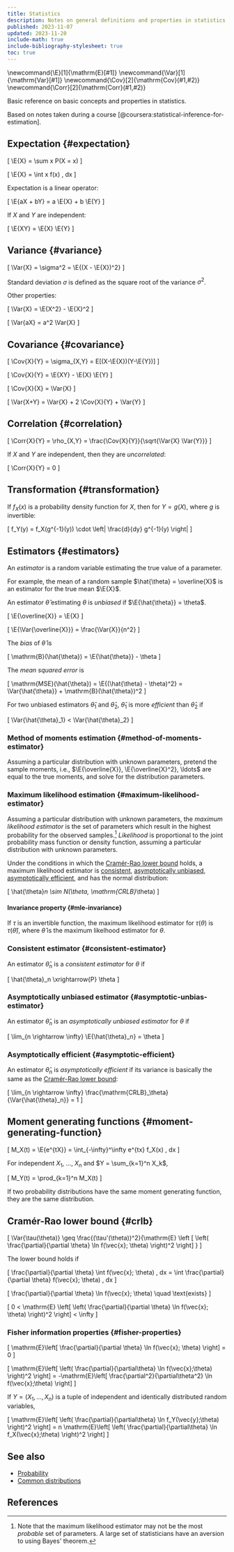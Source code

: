 ```yaml
---
title: Statistics
description: Notes on general definitions and properties in statistics.
published: 2023-11-07
updated: 2023-11-20
include-math: true
include-bibliography-stylesheet: true
toc: true
---
```


\newcommand{\E}[1]{\mathrm{E}[#1]}
\newcommand{\Var}[1]{\mathrm{Var}[#1]}
\newcommand{\Cov}[2]{\mathrm{Cov}(#1,#2)}
\newcommand{\Corr}[2]{\mathrm{Corr}(#1,#2)}

Basic reference on basic concepts and properties in statistics.

Based on notes taken during a course [@coursera:statistical-inference-for-estimation].

## Expectation {#expectation}

\[ \E{X} = \sum x P(X = x) \]

\[ \E{X} = \int x f(x) \, dx \]

Expectation is a linear operator:

\[ \E{aX + bY} = a \E{X} + b \E{Y} \]

If $X$ and $Y$ are independent:

\[ \E{XY} = \E{X} \E{Y} \]

## Variance {#variance}

\[ \Var{X} = \sigma^2 = \E{(X - \E{X})^2} \]

Standard deviation $\sigma$ is defined as the square root of the variance $\sigma^2$.

Other properties:

\[ \Var{X} = \E{X^2} - \E{X}^2 \]

\[ \Var{aX} = a^2 \Var{X} \]

## Covariance {#covariance}

\[ \Cov{X}{Y} = \sigma_{X,Y} = E[(X-\E{X})(Y-\E{Y})] \]

\[ \Cov{X}{Y} = \E{XY} - \E{X} \E{Y} \]

\[ \Cov{X}{X} = \Var{X} \]

\[ \Var{X+Y} = \Var{X} + 2 \Cov{X}{Y} + \Var{Y} \]

## Correlation {#correlation}

\[ \Corr{X}{Y} = \rho_{X,Y} = \frac{\Cov{X}{Y}}{\sqrt{\Var{X} \Var{Y}}} \]

If $X$ and $Y$ are independent, then they are _uncorrelated_:

\[ \Corr{X}{Y} = 0 \]

## Transformation {#transformation}

If $f_X(x)$ is a probability density function for $X$,
then for $Y=g(X)$, where $g$ is invertible:

\[ f_Y(y) = f_X(g^{-1}(y)) \cdot \left| \frac{d}{dy} g^{-1}(y) \right| \]

## Estimators {#estimators}

An _estimator_ is a random variable estimating the true value of a parameter.

For example, the mean of a random sample $\hat{\theta} = \overline{X}$
is an estimator for the true mean $\E{X}$.

An estimator $\hat{\theta}$ estimating $\theta$ is _unbiased_
if $\E{\hat{\theta}} = \theta$.

\[ \E{\overline{X}} = \E{X} \]

\[ \E{\Var{\overline{X}}} = \frac{\Var{X}}{n^2} \]

The _bias_ of $\hat{\theta}$ is

\[ \mathrm{B}(\hat{\theta}) = \E{\hat{\theta}} - \theta \]

The _mean squared error_ is

\[ \mathrm{MSE}(\hat{\theta}) = \E{(\hat{\theta} - \theta)^2} =
   \Var{\hat{\theta}} + \mathrm{B}(\hat{\theta})^2 \]

For two unbiased estimators $\hat{\theta}_1$ and $\hat{\theta}_2$,
$\hat{\theta}_1$ is more _efficient_ than $\hat{\theta}_2$ if

\[ \Var{\hat{\theta}_1} < \Var{\hat{\theta}_2} \]

### Method of moments estimation {#method-of-moments-estimator}

Assuming a particular distribution with unknown parameters,
pretend the sample moments, i.e., $\E{\overline{X}}, \E{\overline{X}^2}, \ldots$
are equal to the true moments, and solve for the distribution parameters.

### Maximum likelihood estimation {#maximum-likelihood-estimator}

Assuming a particular distribution with unknown parameters,
the _maximum likelihood estimator_ is the set of parameters which result
in the highest probability for the observed samples.[^not-bayesian]
_Likelihood_ is proportional to the joint probability mass function or density function,
assuming a particular distribution with unknown parameters.

[^not-bayesian]: Note that the maximum likelihood estimator may not
  be the most _probable_ set of parameters.  A large set of statisticians
  have an aversion to using Bayes' theorem.

Under the conditions in which the [Cramér-Rao lower bound] holds,
a maximum likelihood estimator is [consistent], [asymptotically unbiased],
[asymptotically efficient], and has the normal distribution:

\[ \hat{\theta}_n \sim N(\theta, \mathrm{CRLB}_\theta) \]

[asymptotically unbiased]: #asymptotic-unbias-estimator
[asymptotically efficient]: #asymptotic-efficient
[consistent]: #consistent-estimator
[Cramér-Rao lower bound]: #crlb

#### Invariance property {#mle-invariance}

If $\tau$ is an invertible function, the maximum likelihood estimator for $\tau(\theta)$
is $\tau(\hat{\theta})$, where $\hat{\theta}$ is the maximum likelhood estimator for $\theta$.

### Consistent estimator {#consistent-estimator}

An estimator $\hat{\theta}_n$ is a _consistent estimator_ for $\theta$ if

\[ \hat{\theta}_n \xrightarrow{P} \theta \]

### Asymptotically unbiased estimator {#asymptotic-unbias-estimator}

An estimator $\hat{\theta}_n$ is an _asymptotically unbiased estimator_ for $\theta$ if

\[ \lim_{n \rightarrow \infty} \E{\hat{\theta}_n} = \theta \]

### Asymptotically efficient {#asymptotic-efficient}

An estimator $\hat{\theta}_n$ is _asymptotically efficient_ if its variance
is basically the same as the [Cramér-Rao lower bound](#crlb):

\[ \lim_{n \rightarrow \infty} \frac{\mathrm{CRLB}_\theta}{\Var{\hat{\theta}_n}} = 1 \]

## Moment generating functions {#moment-generating-function}

\[ M_X(t) = \E{e^{tX}} = \int_{-\infty}^\infty e^{tx} f_X(x) \, dx \]

For independent $X_1$, ..., $X_n$ and $Y = \sum_{k=1}^n X_k$,

\[ M_Y(t) = \prod_{k=1}^n M_X(t) \]

If two probability distributions have the same moment generating function,
they are the same distribution.

## Cramér-Rao lower bound {#crlb}

\[ \Var{\tau(\theta)} \geq
   \frac{(\tau'(\theta))^2}{\mathrm{E} \left [
     \left( \frac{\partial}{\partial \theta} \ln f(\vec{x}; \theta) \right)^2
   \right] }
\]

The lower bound holds if

\[ \frac{\partial}{\partial \theta} \int f(\vec{x}; \theta) \, dx =
   \int \frac{\partial}{\partial \theta} f(\vec{x}; \theta) \, dx \]

\[ \frac{\partial}{\partial \theta} \ln f(\vec{x}; \theta) \quad \text{exists} \]

\[ 0 < \mathrm{E} \left[ \left( \frac{\partial}{\partial \theta} \ln f(\vec{x}; \theta) \right)^2 \right] < \infty \]

### Fisher information properties {#fisher-properties}

\[ \mathrm{E}\left[ \frac{\partial}{\partial \theta} \ln f(\vec{x}; \theta) \right] = 0 \]

\[ \mathrm{E}\left[ \left( \frac{\partial}{\partial\theta} \ln f(\vec{x};\theta) \right)^2 \right]
 = -\mathrm{E}\left[ \frac{\partial^2}{\partial\theta^2} \ln f(\vec{x};\theta) \right]
\]

If $Y=(X_1, \ldots, X_n)$ is a tuple of independent and identically distributed random variables,

\[ \mathrm{E}\left[ \left( \frac{\partial}{\partial\theta} \ln f_Y(\vec{y};\theta) \right)^2 \right]
 = n \mathrm{E}\left[ \left( \frac{\partial}{\partial\theta} \ln f_X(\vec{x};\theta) \right)^2 \right]
\]

## See also

* [Probability](../probability)
* [Common distributions](distributions)

## References
